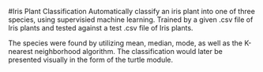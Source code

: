 #Iris Plant Classification
Automatically classify an iris plant into one of three species, using supervisied machine learning. Trained by a given .csv file of Iris plants and tested against a test .csv file of Iris plants. 

The species were found by utilizing mean, median, mode, as well as the K-nearest neighborhood algorithm. The classification would later be presented visually in the form of the turtle module.
